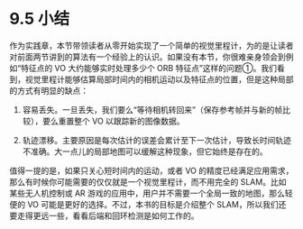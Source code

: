 &emsp;
# 9.5 小结

作为实践章，本节带领读者从零开始实现了一个简单的视觉里程计，为的是让读者对前面两节讲到的算法有一个经验上的认识。如果没有本节，你很难亲身领会到例如“特征点的 VO 大约能够实时处理多少个 ORB 特征点”这样的问题①。我们看到，视觉里程计能够估算局部时间内的相机运动以及特征点的位置，但是这种局部的方式有明显的缺点：

1. 容易丢失。一旦丢失，我们要么“等待相机转回来”（保存参考帧并与新的帧比较），要么重置整个 VO 以跟踪新的图像数据。

2. 轨迹漂移。主要原因是每次估计的误差会累计至下一次估计，导致长时间轨迹不准确。大一点儿的局部地图可以缓解这种现象，但它始终是存在的。

值得一提的是，如果只关心短时间内的运动，或者 VO 的精度已经满足应用需求，那么有时候你可能需要的仅仅就是一个视觉里程计，而不用完全的 SLAM。比如某些无人机控制或 AR 游戏的应用中，用户并不需要一个全局一致的地图，那么轻便的 VO 可能是更好的选择。不过，本书的目标是介绍整个 SLAM，所以我们还要走得更远一些，看看后端和回环检测是如何工作的。